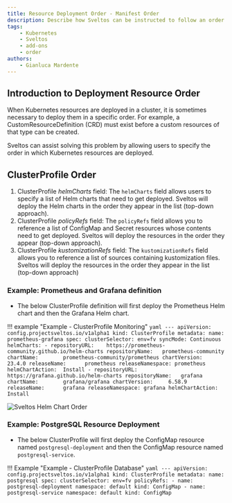 ```yaml
---
title: Resource Deployment Order - Manifest Order
description: Describe how Sveltos can be instructed to follow an order when deploying resources
tags:
    - Kubernetes
    - Sveltos
    - add-ons
    - order
authors:
    - Gianluca Mardente
---
```


## Introduction to Deployment Resource Order

When Kubernetes resources are deployed in a cluster, it is sometimes necessary to deploy them in a specific order. For example, a CustomResourceDefinition (CRD) 
must exist before a custom resources of that type can be created.

Sveltos can assist solving this problem by allowing users to specify the order in which Kubernetes resources are deployed.

## ClusterProfile Order

1. ClusterProfile _helmCharts_ field: The `helmCharts` field allows users to specify a list of Helm charts that need to get deployed. Sveltos will deploy the Helm charts in the order they appear in the list (top-down approach).
2. ClusterProfile _policyRefs_ field: The `policyRefs` field allows you to reference a list of ConfigMap and Secret resources whose contents need to get deployed. Sveltos will deploy the resources in the order they appear (top-down approach).
3. ClusterProfile _kustomizationRefs_ field: The `kustomizationRefs` field allows you to reference a list of sources containing kustomization files. Sveltos will deploy the resources in the order they appear in the list (top-down approach)

### Example: Prometheus and Grafana definition

- The below ClusterProfile definition will first deploy the Prometheus Helm chart and then the Grafana Helm chart.

!!! example "Example - ClusterProfile Monitoring"
    ```yaml
    ---
    apiVersion: config.projectsveltos.io/v1alpha1
    kind: ClusterProfile
    metadata:
      name: prometheus-grafana
    spec:
      clusterSelector: env=fv
      syncMode: Continuous
      helmCharts:
      - repositoryURL:    https://prometheus-community.github.io/helm-charts
        repositoryName:   prometheus-community
        chartName:        prometheus-community/prometheus
        chartVersion:     23.4.0
        releaseName:      prometheus
        releaseNamespace: prometheus
        helmChartAction:  Install
      - repositoryURL:    https://grafana.github.io/helm-charts
        repositoryName:   grafana
        chartName:        grafana/grafana
        chartVersion:     6.58.9
        releaseName:      grafana
        releaseNamespace: grafana
        helmChartAction:  Install
    ```

![Sveltos Helm Chart Order](../assets/helm_chart_order.gif)

### Example: PostgreSQL Resource Deployment

- The below ClusterProfile will first deploy the ConfigMap resource named `postgresql-deployment` and then the ConfigMap resource named `postgresql-service`.

!!! Example "Example - ClusterProfile Database"
    ```yaml
    ---
    apiVersion: config.projectsveltos.io/v1alpha1
    kind: ClusterProfile
    metadata:
      name: postgresql
    spec:
      clusterSelector: env=fv
      policyRefs:
      - name: postgresql-deployment
        namespace: default
        kind: ConfigMap
      - name: postgresql-service
        namespace: default
        kind: ConfigMap
    ```
